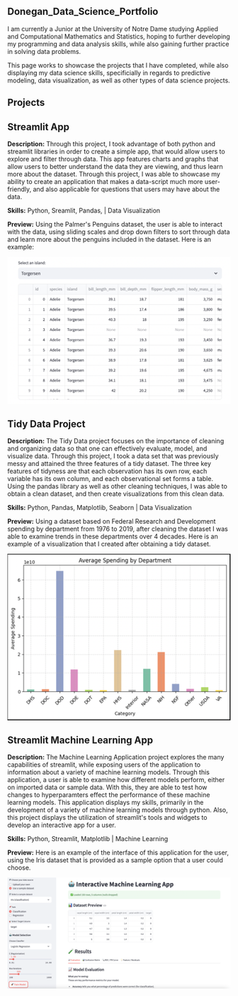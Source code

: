 ## Donegan_Data_Science_Portfolio
I am currently a Junior at the University of Notre Dame studying Applied and Computational Mathematics and Statistics, hoping to further developing my programming and data analysis skills, while also gaining further practice in solving data problems. 

This page works to showcase the projects that I have completed, while also displaying my data science skills, specificially in regards to predictive modeling, data visualization, as well as other types of data science projects.

## Projects

## Streamlit App

**Description:** Through this project, I took advantage of both python and streamlit libraries in order to create a simple app, that would allow users to explore and filter through data. This app features charts and graphs that allow users to better understand the data they are viewing, and thus learn more about the dataset. Through this project, I was able to showcase my ability to create an application that makes a data-script much more user-friendly, and also applicable for questions that users may have about the data.

**Skills:** Python, Sreamlit, Pandas, | Data Visualization


**Preview:** Using the Palmer's Penguins dataset, the user is able to interact with the data, using sliding scales and drop down filters to sort through data and learn more about the penguins included in the dataset. Here is an example: 

![](<Screen Shot 2025-03-17 at 10.05.48 PM.png>)





## Tidy Data Project

**Description:** The Tidy Data project focuses on the importance of cleaning and organizing data so that one can effectively evaluate, model, and visualize data. Through this project, I took a data set that was previously messy and attained the three features of a tidy dataset. The three key features of tidyness are that each observation has its own row, each variable has its own column, and each observational set forms a table. Using the pandas library as well as other cleaning techniques, I was able to obtain a clean dataset, and then create visualizations from this clean data.

**Skills:** Python, Pandas, Matplotlib, Seaborn | Data Visualization

**Preview:** Using a dataset based on Federal Research and Development spending by department from 1976 to 2019, after cleaning the dataset I was able to examine trends in these departments over 4 decades. Here is an example of a visualization that I created after obtaining a tidy dataset.

![](<TidyData-Project/Screen Shot 2025-03-17 at 9.43.41 PM.png>)


## Streamlit Machine Learning App

**Description:** The Machine Learning Application project explores the many capabilities of streamlit, while exposing users of the application to information about a variety of machine learning models. Through this application, a user is able to examine how different models perform, either on imported data or sample data. With this, they are able to test how changes to hyperparamters effect the performance of these machine learning models. This application displays my skills, primarily in the development of a variety of machine learning models through python. Also, this project displays the utilization of streamlit's tools and widgets to develop an interactive app for a user. 

**Skills:** Python, Streamlit, Matplotlib | Machine Learning

**Preview:** Here is an example of the interface of this application for the user, using the Iris dataset that is provided as a sample option that a user could choose.

![](<Screen Shot 2025-04-14 at 9.56.19 PM.png>)


